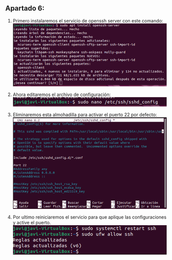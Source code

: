 ## Apartado 6:
1. Primero instalaremos el servicio de openssh server con este comando:  
![Texto alternativo](./Fotos/e6/f6-1.png)

2. Ahora editaremos el archivo de configuración:  
![Texto alternativo](./Fotos/e6/f6-2.png)

3. Eliminaremos esta almohadilla para activar el puerto 22 por defecto:  
![Texto alternativo](./Fotos/e6/f6-3.png)

4. Por ultimo reiniciaremos el servicio para que aplique las configuraciones y active el puerto.  
![Texto alternativo](./Fotos/e6/f6-4.png)
